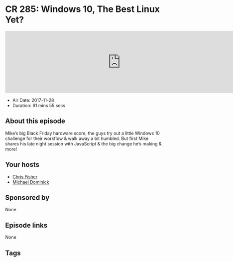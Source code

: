 # CR 285: Windows 10, The Best Linux Yet?

<iframe src="https://player.fireside.fm/v2/MLf2ZzhC+tsndEJl4?theme=dark" width="740" height="200" frameborder="0" scrolling="no"></iframe>

* Air Date: 2017-11-28
* Duration: 61 mins 55 secs

## About this episode

Mike’s big Black Friday hardware score, the guys try out a little Windows 10 challenge for their workflow & walk away a bit humbled. But first Mike shares his late night session with JavaScript & the big change he’s making & more!

## Your hosts
* [Chris Fisher](https://coder.show/hosts/chrislas)
* [Michael Dominick](https://coder.show/hosts/michael)

## Sponsored by

None



## Episode links

None



## Tags

